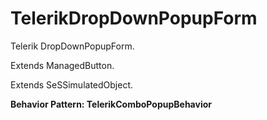 

# TelerikDropDownPopupForm

Telerik DropDownPopupForm.
 
Extends ManagedButton.

Extends SeSSimulatedObject.






**Behavior Pattern: TelerikComboPopupBehavior**


<!-- ============================== property summary ========================== -->

	
<!-- ============================== action summary ========================== -->
	

<!-- ============================== property detail ========================== -->
	
	
<!-- ============================== action detail ========================== -->
		


